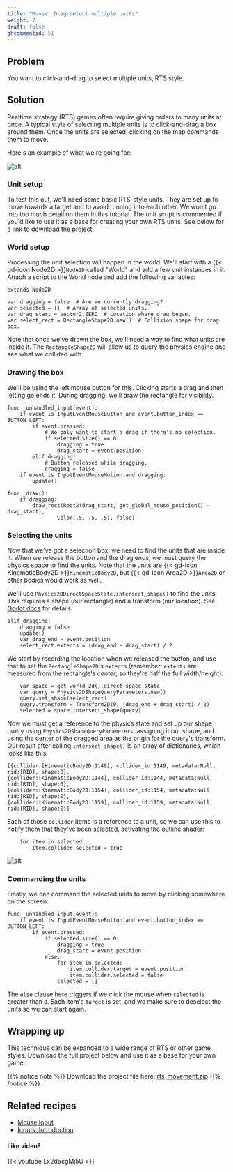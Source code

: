 ```yaml
---
title: "Mouse: Drag-select multiple units"
weight: 7
draft: false
ghcommentid: 51
---
```


## Problem

You want to click-and-drag to select multiple units, RTS style.

## Solution

Realtime strategy (RTS) games often require giving orders to many units at once. A typical style of selecting multiple units is to click-and-drag a box around them. Once the units are selected, clicking on the map commands them to move.

Here's an example of what we're going for:

![alt](/3.x/img/multi_unit_01.gif)

### Unit setup

To test this out, we'll need some basic RTS-style units. They are set up to move towards a target and to avoid running into each other. We won't go into too much detail on them in this tutorial. The unit script is commented if you'd like to use it as a base for creating your own RTS units. See below for a link to download the project.

### World setup

Processing the unit selection will happen in the world. We'll start with a {{< gd-icon Node2D >}}`Node2D` called "World" and add a few unit instances in it. Attach a script to the World node and add the following variables:

```gdscript
extends Node2D

var dragging = false  # Are we currently dragging?
var selected = []  # Array of selected units.
var drag_start = Vector2.ZERO  # Location where drag began.
var select_rect = RectangleShape2D.new()  # Collision shape for drag box.
```

Note that once we've drawn the box, we'll need a way to find what units are inside it. The `RectangleShape2D` will allow us to query the physics engine and see what we collided with.

### Drawing the box

We'll be using the left mouse button for this. Clicking starts a drag and then letting go ends it. During dragging, we'll draw the rectangle for visibility.

```gdscript
func _unhandled_input(event):
    if event is InputEventMouseButton and event.button_index == BUTTON_LEFT:
        if event.pressed:
            # We only want to start a drag if there's no selection.
            if selected.size() == 0:
                dragging = true
                drag_start = event.position
        elif dragging:
            # Button released while dragging.
            dragging = false
    if event is InputEventMouseMotion and dragging:
        update()

func _draw():
    if dragging:
        draw_rect(Rect2(drag_start, get_global_mouse_position() - drag_start),
                Color(.5, .5, .5), false)
```

### Selecting the units

Now that we've got a selection box, we need to find the units that are inside it. When we release the button and the drag ends, we must query the physics space to find the units. Note that the units are {{< gd-icon KinematicBody2D >}}`KinematicBody2D`, but {{< gd-icon Area2D >}}`Area2D` or other bodies would work as well.

We'll use `Physics2DDirectSpaceState.intersect_shape()` to find the units. This requires a shape (our rectangle) and a transform (our location). See [Godot docs](https://docs.godotengine.org/en/3.1/classes/class_physics2ddirectspacestate.html) for details.

```gdscript
elif dragging:
    dragging = false
    update()
    var drag_end = event.position
    select_rect.extents = (drag_end - drag_start) / 2
```

We start by recording the location when we released the button, and use that to set the `RectangleShape2D`'s `extents` (remember: `extents` are measured from the rectangle's *center*, so they're half the full width/height).

```gdscript
    var space = get_world_2d().direct_space_state
    var query = Physics2DShapeQueryParameters.new()
    query.set_shape(select_rect)
    query.transform = Transform2D(0, (drag_end + drag_start) / 2)
    selected = space.intersect_shape(query)
```

Now we must get a reference to the physics state and set up our shape query using `Physics2DShapeQueryParameters`, assigning it our shape, and using the center of the dragged area as the origin for the query's transform. Our result after calling `intersect_shape()` is an array of dictionaries, which looks like this:

```
[{collider:[KinematicBody2D:1149], collider_id:1149, metadata:Null, rid:[RID], shape:0},
{collider:[KinematicBody2D:1144], collider_id:1144, metadata:Null, rid:[RID], shape:0},
{collider:[KinematicBody2D:1154], collider_id:1154, metadata:Null, rid:[RID], shape:0},
{collider:[KinematicBody2D:1159], collider_id:1159, metadata:Null, rid:[RID], shape:0}]
```

Each of those `collider` items is a reference to a unit, so we can use this to notify them that they've been selected, activating the outline shader:

```gdscript
    for item in selected:
        item.collider.selected = true
```

![alt](/3.x/img/multi_unit_03.gif)

### Commanding the units

Finally, we can command the selected units to move by clicking somewhere on the screen:

```gdscript
func _unhandled_input(event):
    if event is InputEventMouseButton and event.button_index == BUTTON_LEFT:
        if event.pressed:
            if selected.size() == 0:
                dragging = true
                drag_start = event.position
            else:
                for item in selected:
                    item.collider.target = event.position
                    item.collider.selected = false
                selected = []
```

The `else` clause here triggers if we click the mouse when `selected` is greater than `0`. Each item's `target` is set, and we make sure to deselect the units so we can start again.

## Wrapping up

This technique can be expanded to a wide range of RTS or other game styles. Download the full project below and use it as a base for your own game.

{{% notice note %}}
Download the project file here: [rts_movement.zip](/3.x/files/rts_movement.zip)
{{% /notice %}}

## Related recipes

- [Mouse Input](/3.x/input/mouse_input/)
- [Inputs: Introduction](/3.x/input/input_intro/)

#### Like video?

{{< youtube Lx2d5cgMj5U >}}